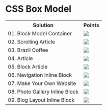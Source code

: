 <h1>CSS Box Model</h1>
<table>
  <tr>
    <th>Solution</th>
    <th>Points</th>
  </tr>
  <tr>
    <td>01. Block Model Container</td>
    <td><img src="https://geps.dev/progress/100"></td>
  </tr>
  <tr>
    <td>02. Scrolling Article</td>
    <td><img src="https://geps.dev/progress/100"></td>
  </tr>
  <tr>
    <td>03. Brazil Coffee</td>
    <td><img src="https://geps.dev/progress/93"></td>
  </tr>
  <tr>
    <td>04. Article</td>
    <td><img src="https://geps.dev/progress/100"></td>
  </tr>
  <tr>
    <td>05. Block Article</td>
    <td><img src="https://geps.dev/progress/100"></td>
  </tr>
  <tr>
    <td>06. Navigation Inline Block</td>
    <td><img src="https://geps.dev/progress/100"></td>
  </tr>
  <tr>
    <td>07. Make Your Own Website</td>
    <td><img src="https://geps.dev/progress/100"></td>
  </tr>
  <tr>
    <td>08. Photo Gallery Inline Block</td>
    <td><img src="https://geps.dev/progress/100"></td>
  </tr>
  <tr>
    <td>09. Blog Layout Inline Block</td>
    <td><img src="https://geps.dev/progress/100"></td>
  </tr>
</table>

